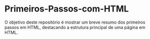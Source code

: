 # Primeiros-Passos-com-HTML
O objetivo deste repositório é mostrar um breve resumo dos primeiros passos em HTML, destacando a estrutura principal de uma página em HTML.
